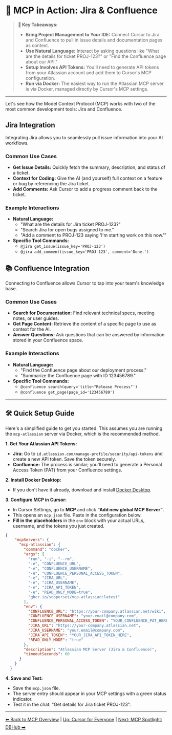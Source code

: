 # 🤝 MCP in Action: Jira & Confluence

> **🔑 Key Takeaways:**
> 
> - **Bring Project Management to Your IDE:** Connect Cursor to Jira and Confluence to pull in issue details and documentation pages as context.
> - **Use Natural Language:** Interact by asking questions like "What are the details for ticket PROJ-123?" or "Find the Confluence page about our API."
> - **Setup Involves API Tokens:** You'll need to generate API tokens from your Atlassian account and add them to Cursor's MCP configuration.
> - **Run via Docker:** The easiest way to run the Atlassian MCP server is via Docker, managed directly by Cursor's MCP settings.

---

Let's see how the Model Context Protocol (MCP) works with two of the most common development tools: Jira and Confluence.

##  Jira Integration

Integrating Jira allows you to seamlessly pull issue information into your AI workflows.

### Common Use Cases
-   **Get Issue Details:** Quickly fetch the summary, description, and status of a ticket.
-   **Context for Coding:** Give the AI (and yourself) full context on a feature or bug by referencing the Jira ticket.
-   **Add Comments:** Ask Cursor to add a progress comment back to the ticket.

### Example Interactions
-   **Natural Language:**
    -   "What are the details for Jira ticket PROJ-123?"
    -   "Search Jira for open bugs assigned to me."
    -   "Add a comment to PROJ-123 saying 'I'm starting work on this now.'"
-   **Specific Tool Commands:**
    -   `@jira get_issue(issue_key='PROJ-123')`
    -   `@jira add_comment(issue_key='PROJ-123', comment='Done.')`

## 📚 Confluence Integration

Connecting to Confluence allows Cursor to tap into your team's knowledge base.

### Common Use Cases
-   **Search for Documentation:** Find relevant technical specs, meeting notes, or user guides.
-   **Get Page Content:** Retrieve the content of a specific page to use as context for the AI.
-   **Answer Questions:** Ask questions that can be answered by information stored in your Confluence space.

### Example Interactions
-   **Natural Language:**
    -   "Find the Confluence page about our deployment process."
    *   "Summarize the Confluence page with ID 123456789."
-   **Specific Tool Commands:**
    -   `@confluence search(query='title~"Release Process"')`
    -   `@confluence get_page(page_id='123456789')`

---

## 🛠️ Quick Setup Guide

Here's a simplified guide to get you started. This assumes you are running the `mcp-atlassian` server via Docker, which is the recommended method.

**1. Get Your Atlassian API Tokens:**
   - **Jira:** Go to `id.atlassian.com/manage-profile/security/api-tokens` and create a new API token. Save the token securely.
   - **Confluence:** The process is similar; you'll need to generate a Personal Access Token (PAT) from your Confluence settings.

**2. Install Docker Desktop:**
   - If you don't have it already, download and install [Docker Desktop](https://www.docker.com/products/docker-desktop/).

**3. Configure MCP in Cursor:**
   - In Cursor Settings, go to **MCP** and click **"Add new global MCP Server"**.
   - This opens an `mcp.json` file. Paste in the configuration below.
   - **Fill in the placeholders** in the `env` block with your actual URLs, username, and the tokens you just created.

```json
{
    "mcpServers": {
      "mcp-atlassian": {
        "command": "docker",
        "args": [
          "run", "-i", "--rm",
          "-e", "CONFLUENCE_URL",
          "-e", "CONFLUENCE_USERNAME",
          "-e", "CONFLUENCE_PERSONAL_ACCESS_TOKEN",
          "-e", "JIRA_URL",
          "-e", "JIRA_USERNAME",
          "-e", "JIRA_API_TOKEN",
          "-e", "READ_ONLY_MODE=true",
          "ghcr.io/sooperset/mcp-atlassian:latest"
        ],
        "env": {
          "CONFLUENCE_URL": "https://your-company.atlassian.net/wiki",
          "CONFLUENCE_USERNAME": "your.email@company.com",
          "CONFLUENCE_PERSONAL_ACCESS_TOKEN": "YOUR_CONFLUENCE_PAT_HERE",
          "JIRA_URL": "https://your-company.atlassian.net",
          "JIRA_USERNAME": "your.email@company.com",
          "JIRA_API_TOKEN": "YOUR_JIRA_API_TOKEN_HERE",
          "READ_ONLY_MODE": "true"
        },
        "description": "Atlassian MCP Server (Jira & Confluence)",
        "timeoutSeconds": 60
      }
    }
  }
```

**4. Save and Test:**
   - Save the `mcp.json` file.
   - The server entry should appear in your MCP settings with a green status indicator.
   - Test it in the chat: "Get details for Jira ticket PROJ-123".

---
[⬅️ Back to MCP Overview](./06a-MCP-The-Big-Picture.md) | [Up: Cursor for Everyone](../../README.md) | [Next: MCP Spotlight: DBHub ➡️](./06c-MCP-Spotlight-DBHub.md) 